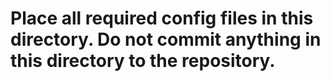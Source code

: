 # Place all required config files in this directory. Do not commit anything in this directory to the repository.
